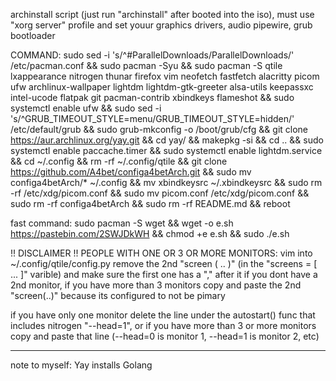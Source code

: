 archinstall script (just run "archinstall" after booted into the iso), must use "xorg server" profile and set youur graphics drivers, audio pipewire, grub bootloader

COMMAND:
sudo sed -i 's/^#ParallelDownloads/ParallelDownloads/' /etc/pacman.conf && sudo pacman -Syu && sudo pacman -S qtile lxappearance nitrogen thunar firefox vim neofetch fastfetch alacritty picom ufw archlinux-wallpaper lightdm lightdm-gtk-greeter alsa-utils keepassxc intel-ucode flatpak git pacman-contrib xbindkeys flameshot && sudo systemctl enable ufw && sudo sed -i 's/^GRUB_TIMEOUT_STYLE=menu/GRUB_TIMEOUT_STYLE=hidden/' /etc/default/grub && sudo grub-mkconfig -o /boot/grub/cfg && git clone https://aur.archlinux.org/yay.git && cd yay/ && makepkg -si && cd .. && sudo systemctl enable paccache.timer && sudo systemctl enable lightdm.service && cd ~/.config && rm -rf ~/.config/qtile && git clone https://github.com/A4bet/configa4betArch.git && sudo mv configa4betArch/* ~/.config && mv xbindkeysrc ~/.xbindkeysrc && sudo rm -rf /etc/xdg/picom.conf && sudo mv picom.conf /etc/xdg/picom.conf && sudo rm -rf configa4betArch && sudo rm -rf README.md && reboot

fast command: sudo pacman -S wget && wget -o e.sh https://pastebin.com/2SWJDkWH && chmod +e e.sh && sudo ./e.sh

!! DISCLAIMER !!
PEOPLE WITH ONE OR 3 OR MORE MONITORS: vim into ~/.config/qtile/config.py remove the 2nd "screen ( .. )" (in the "screens = [ ... ]" varible) and make sure the first one has a "," after it if you dont have a 2nd monitor, if you have more than 3 monitors copy and paste the 2nd "screen(..)" because its configured to not be pimary

if you have only one monitor delete the line under the autostart() func that includes nitrogen "--head=1", or if you have more than 3 or more monitors copy and paste that line (--head=0 is monitor 1, --head=1 is monitor 2, etc)  


--------------------------------
note to myself: Yay installs Golang
